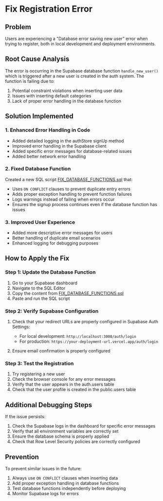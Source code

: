 # Fix Registration Error

## Problem
Users are experiencing a "Database error saving new user" error when trying to register, both in local development and deployment environments.

## Root Cause Analysis
The error is occurring in the Supabase database function `handle_new_user()` which is triggered after a new user is created in the auth system. The function is failing due to:

1. Potential constraint violations when inserting user data
2. Issues with inserting default categories
3. Lack of proper error handling in the database function

## Solution Implemented

### 1. Enhanced Error Handling in Code
- Added detailed logging in the authStore signUp method
- Improved error handling in the Supabase client
- Added specific error messages for database-related issues
- Added better network error handling

### 2. Fixed Database Function
Created a new SQL script [FIX_DATABASE_FUNCTIONS.sql](file://c:\Users\ASUS\Kuliah\KP\app-keuangan-keluarga\FIX_DATABASE_FUNCTIONS.sql) that:
- Uses `ON CONFLICT` clauses to prevent duplicate entry errors
- Adds proper exception handling to prevent function failures
- Logs warnings instead of failing when errors occur
- Ensures the signup process continues even if the database function has issues

### 3. Improved User Experience
- Added more descriptive error messages for users
- Better handling of duplicate email scenarios
- Enhanced logging for debugging purposes

## How to Apply the Fix

### Step 1: Update the Database Function
1. Go to your Supabase dashboard
2. Navigate to the SQL Editor
3. Copy the content from [FIX_DATABASE_FUNCTIONS.sql](file://c:\Users\ASUS\Kuliah\KP\app-keuangan-keluarga\FIX_DATABASE_FUNCTIONS.sql)
4. Paste and run the SQL script

### Step 2: Verify Supabase Configuration
1. Check that your redirect URLs are properly configured in Supabase Auth Settings:
   - For local development: `http://localhost:3000/auth/login`
   - For production: `https://your-deployment-url.vercel.app/auth/login`

2. Ensure email confirmation is properly configured

### Step 3: Test the Registration
1. Try registering a new user
2. Check the browser console for any error messages
3. Verify that the user appears in the auth.users table
4. Check that the user profile is created in the public.users table

## Additional Debugging Steps

If the issue persists:

1. Check the Supabase logs in the dashboard for specific error messages
2. Verify that all environment variables are correctly set
3. Ensure the database schema is properly applied
4. Check that Row Level Security policies are correctly configured

## Prevention

To prevent similar issues in the future:
1. Always use `ON CONFLICT` clauses when inserting data
2. Add proper exception handling in database functions
3. Test database functions independently before deploying
4. Monitor Supabase logs for errors